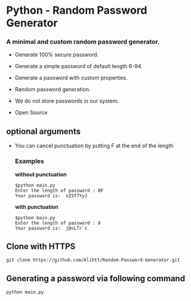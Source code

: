 # Python - Random Password Generator

### A minimal and custom random password generator.


+ Generate 100% secure password.

+ Generate a simple password of default length 6-94.

+ Generate a password with custom properties.

+ Random password generation.

+ We do not store passwords in our system.

+ Open Source

## optional arguments
+ You can cancel punctuation by putting F at the end of the length

  ### Examples
    **without punctuation**
    ```
    $python main.py
    Enter the length of password : 8F
    Your password is:  nZ5f7YyJ
    ```
    **with punctuation**
    ```
    $python main.py
    Enter the length of password : 8
    Your password is:  j@<LTr`c
    ```

## Clone with HTTPS
```
git clone https://github.com/Alihtt/Random-Password-Generator.git
```

## Generating a password via following command
```
python main.py
```
